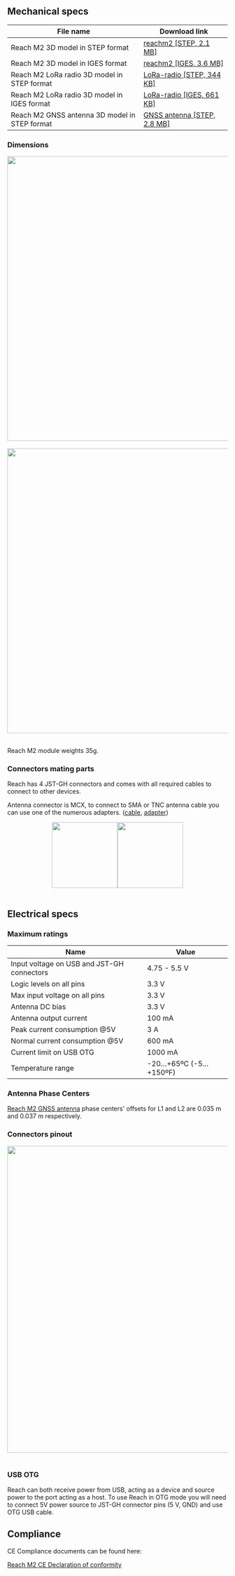 ## Mechanical specs

| File name | Download link |
|-----------|---------------|
| Reach M2 3D model in STEP format | [reachm2 [STEP, 2.1 MB]](https://github.com/emlid/hardware/blob/master/reach-mplus.step)|
| Reach M2 3D model in IGES format | [reachm2 [IGES, 3.6 MB]](https://github.com/emlid/hardware/blob/master/reach-mplus.iges)|
| Reach M2 LoRa radio 3D model in STEP format | [LoRa-radio [STEP, 344 KB]](https://github.com/emlid/hardware/blob/master/LoRa-radio.step) |
| Reach M2 LoRa radio 3D model in IGES format | [LoRa-radio [IGES, 661 KB]](https://github.com/emlid/hardware/blob/master/LoRa-radio.iges) |
| Reach M2 GNSS antenna 3D model in STEP format | [GNSS antenna [STEP, 2.8 MB]](https://github.com/emlid/hardware/blob/master/reachm2-gnss-antenna.STEP) |

### Dimensions

<div style="text-align: center;"><img src="../img/reachm2/specs/dimensions.png" style="width: 650px;"></div><br>
<div style="text-align: center;"><img src="../img/reachm2/specs/height.png" style="width: 650px;"></div><br>

Reach M2 module weights 35g.

### Connectors mating parts

Reach has 4 JST-GH connectors and comes with all required cables to connect to other devices.

Antenna connector is MCX, to connect to SMA or TNC antenna cable you can use one of the numerous adapters. ([cable](http://www.digikey.com/product-detail/en/CAB.0130/931-1102-ND/2332729), [adapter](http://www.digikey.com/product-detail/en/242127/ACX1348-ND/1012025))

<div style="text-align: center;"><img src="../img/reachm2/specs/sma-mcx-cable.jpg" style="width: 150px;"><img src="../img/reachm2/specs/sma-mcx-adapter.jpg" style="width: 150px;"></div><br>


## Electrical specs

### Maximum ratings

|Name                                       | Value                |
|-------------------------------------------|----------------------|
| Input voltage on USB and JST-GH connectors  | 4.75 - 5.5 V         |
| Logic levels on all pins                  | 3.3 V                |
| Max input voltage on all pins             | 3.3 V                |
| Antenna DC bias                           | 3.3 V                |
| Antenna output current                    | 100 mA               |
| Peak current consumption @5V              | 3 A               |
| Normal current consumption @5V            | 600 mA               |
| Current limit on USB OTG                  | 1000 mA              |
| Temperature range                         | -20…+65ºC	(-5…+150ºF)|

### Antenna Phase Centers

[Reach M2 GNSS antenna](https://store.emlid.com/product/multi-band-gnss-antenna/ "Emlid Store | Multi-band GNSS antenna") phase centers' offsets for L1 and L2 are 0.035 m and 0.037 m respectively.


### Connectors pinout
<div style="text-align: center;"><img src="../img/reachm2/specs/reachm2-connectors.png" style="width: 700px;"></div><br>


### USB OTG

Reach can both receive power from USB, acting as a device and source power to the port acting as a host. To use Reach in OTG mode you will need to connect 5V power source to JST-GH connector pins (5 V, GND) and use OTG USB cable.

## Compliance

CE Compliance documents can be found here:

[Reach M2 CE Declaration of conformity](http://files.emlid.com/compliance/CE-Declaration-of-Conformity-Reach-M2.pdf)
